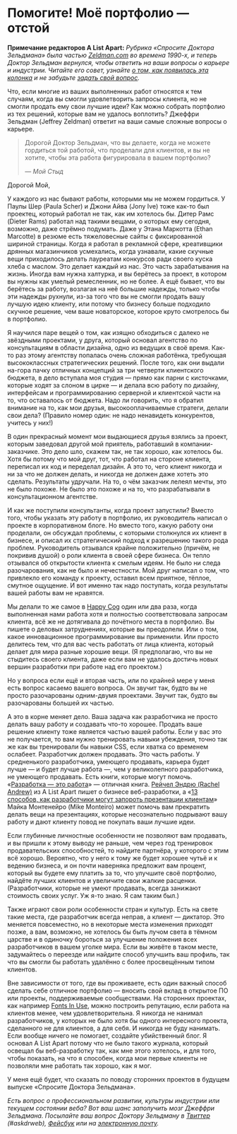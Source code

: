 # Помогите! Моё портфолио — отстой

**Примечание редакторов A List Apart:** *Рубрика «Спросите Доктора Зельдмана» была
частью [Zeldman.com][1] во времена 1990-х, и теперь Доктор Зельдман вернулся,
чтобы ответить на ваши вопросы о карьере и индустрии. Читайте его совет,
узнайте [о том, как появилась эта колонка][2] и не забудьте
[задать свой вопрос][3].*

Что, если многие из ваших выполненных работ относятся к тем случаям, когда вы
смогли удовлетворить запросы клиента, но не смогли продать ему свои лучшие идеи?
Как можно собрать портфолио из тех решений, которые вам не удалось
воплотить? Джеффри Зельдман (Jeffrey Zeldman) ответит на ваши самые сложные
вопросы о карьере.

> Дорогой Доктор Зельдман, что вы делаете, когда не можете гордиться той работой,
> что проделали для клиентов, и вы не хотите, чтобы эта работа фигурировала
> в вашем портфолио?
>
> — *Мой Стыд*

Дорогой Мой,

У каждого из нас бывают работы, которыми мы не можем гордиться. У Паулы Шер
(Paula Scher) и Джони Айва (Jony Ive) тоже как-то был проектец, который работал
не так, как им хотелось бы. Дитер Рамс (Dieter Rams) работал над такими вещами,
о которых ему сегодня, возможно, даже стрёмно подумать. Даже у Этана
Маркотта (Ethan Marcotte) в резюме есть тяжеловесные сайты с фиксированной
шириной страницы.
Когда я работал в рекламной сфере, креативщики дрянных магазинчиков усмехались,
когда узнавали, какие скучные вещи приходилось делать лауреатам конкурсов ради
своего куска хлеба с маслом.
Это делает каждый из нас. Это часть зарабатывания на жизнь. Иногда вам нужна халтурка,
и вы берётесь за проект, в котором вы нужны как умелый ремесленник, но не
более. А ещё бывает, что вы берётесь за работу, возлагая на неё большие надежды,
только чтобы эти надежды рухнули, из-за того что вы не смогли продать вашу
лучшую идею клиенту, или потому что бизнесу больше подходило скучное решение,
чем ваше новаторское, которое круто смотрелось бы в портфолио.

Я научился паре вещей о том, как изящно обходиться с далеко не звёздными
проектами, у друга, который основал агентство по консультациям в области дизайна,
одно из ведущих в своё время. Как-то раз этому агентству попалась очень сложная
работёнка, требующая высококлассных стратегических решений. После того, как они
выдали на-гора пачку отличных концепций за три четверти клиентского бюджета,
в дело вступала моя студия — прямо как парни с кисточками, которые ходят за
слоном в цирке — и делала всю работу по дизайну, интерфейсам и программированию
серверной и клиентской части на то, что оставалось от бюджета. Надо ли говорить,
что я обратил внимание на то, как мои друзья, высокооплачиваемые стратеги,
делали свои дела? (Правило номер один: не надо ненавидеть конкурентов, учитесь
у них!)

В один прекрасный момент мои выдающиеся друзья взялись за проект, которым
заведовал другой мой приятель, работавший в компании-заказчике. Это дело шло,
скажем так, не так хорошо, как хотелось бы. Хотя бы потому что мой друг, тот,
что работал на стороне клиента, переписал их код и переделал дизайн. А это то,
чего клиент никогда и ни за что не должен делать, и никогда не должен даже
хотеть это сделать. Результаты удручали. На то, о чём заказчик лелеял мечты,
это не было похоже. Не было это похоже и на то, что разрабатывали в
консультационном агентстве.

И как же поступили консультанты, когда проект запустили? Вместо того, чтобы
указать эту работу в портфолио, их руководитель написал о проекте в корпоративном блоге.
Но вместо того, какую работу они проделали, он обсуждал проблемы, с которыми
столкнулся их клиент в бизнесе, и описал их стратегический подход к разрешению
такого рода проблем. Руководитель отзывался крайне положительно
(причём, не покривив душой) о роли клиента в своей сфере бизнеса. Он тепло
отзывался об открытости клиента к смелым идеям. Не было ни следа разочарования,
как не было и нечестности. Мой друг написал о том, что привлекло его команду
к проекту, оставил всем приятное, тёплое, смутное ощущение. И вот именно так
надо поступать, когда результаты вашей работы вам не нравятся.

Мы делали то же самое в [Happy Cog][4] один или два раза, когда выполненная нами
работа хотя и полностью соответствовала запросам клиента, всё же не дотягивала
до почётного места в портфолио. Вы пишете о деловых затруднениях, которые вы
преодолели. Или о том, какое инновационное программирование вы применили. Или
просто делитесь тем, что для вас честь работать от лица клиента, который делает
для мира разные хорошие вещи. (Я предполагаю, что вы не стыдитесь своего
клиента, даже если вам не удалось достичь новых вершин разработки при работе
над его проектом.)

Но у вопроса если ещё и вторая часть, или по крайней мере у меня есть вопрос
касаемо вашего вопроса. Он звучит так, будто вы не просто разочарованы
одним-двумя проектами. Звучит так, будто вы разочарованы большей их частью.

А это в корне меняет дело. Ваша задача как разработчика не просто делать вашу
работу и создавать что-то хорошее. Продать ваше решение клиенту тоже является
частью вашей работы. Если у вас это не получается, то вам нужно тренировать
навыки убеждения, точно так же как вы тренировали бы навыки CSS, если хватка со
временем ослабеет. Разработчик должен продавать. Это часть работы. У
средненького разработчика, умеющего продавать, карьера будет лучше — и будет
лучше работа —, чем у великолепного разработчика, не умеющего продавать.
Есть книги, которые могут помочь. «[Разработка — это работа][5]» — отличная
книга. [Рейчел Эндрю (Rachel Andrew)][6] из A List Apart пишет о бизнесе
веб-разработки, а
«[13 способов, как разработчики могут запороть презентации клиентам][7]»
Майка Монтенейро (Mike Monteiro) может помочь вам прекратить делать вещи на
презентациях, которые несознательно подрывают вашу работу и дают клиенту повод
не покупать ваши лучшие идеи.

Если глубинные личностные особенности не позволяют вам продавать, и вы пришли
к этому выводу не раньше, чем через год тренировок продавательских
способностей, то найдите партнёра, у которого с этим всё хорошо. Вероятно, что
у него к тому же будет хорошее чутьё и к ведению бизнеса, и он почти наверняка
предложит вам процент, который вы будете ему платить за то, что улучшите
своё портфолио, найдёте лучших клиентов и увеличите свои жалкие расценки.
(Разработчики, которые не умеют продавать, всегда занижают стоимость своих
услуг. Уж я-то знаю. Я сам таким был.)

Также играют свои роли особенности стран и культур. Есть на свете такие места,
где разработчик всегда неправ, а клиент — диктатор. Это меняется повсеместно,
но в некоторые места изменения приходят позже, а вам, возможно, не хотелось бы
быть лучом света в тёмном царстве и в одиночку бороться за улучшение положения
всех разработчиков в вашем уголке мира. Если вы живёте в таком месте,
задумайтесь о переезде или найдите способ улучшить ваш профиль, так что вы
смогли бы работать удалённо с более просвещённым типом клиентов.

Вне зависимости от того, где вы проживаете, есть один важный способ сделать
себе отличное портфолио — вносить свой вклад в открытое ПО или проекты,
поддерживаемые сообществами. На сторонних проектах, как например
[Fonts In Use][8], можно построить репутацию, если работа на клиентов менее, чем
удовлетворительна. Я никогда не нанимал разработчиков, у которых не было хотя бы
одного интересного проекта, сделанного не для клиентов, а для себя. И никогда не
буду нанимать. Если вообще ничего не помогает, создайте убийственный блог.
Я основал A List Apart потому что не было такого журнала, который освещал бы
веб-разработку так, как мне этого хотелось, и для того, чтобы показать, на что
я способен, когда мои первые клиенты не позволяли мне работать так хорошо, как
я мог.

У меня ещё будет, что сказать по поводу сторонних проектов в будущем выпуске
«Спросите Доктора Зельдмана».

*Есть вопрос о профессиональном развитии, культуры индустрии или текущем
состоянии веба? Вот ваш шанс заполучить мозг Джеффри Зельдмана. Посылайте ваш
вопрос Доктору Зельдману в [Твиттер][9] (#askdrweb), [Фейсбук][10] или на
[электронную почту][11].*

 [1]: http://www.zeldman.com
 [2]: http://alistapart.com/column/doctor-is-in
 [3]: http://alistapart.com/column/help-my-portfolio-sucks#submit
 [4]: http://happycog.com/
 [5]: http://www.abookapart.com/products/design-is-a-job
 [6]: http://alistapart.com/author/rachelandrew

 [7]: https://medium.com/@monteiro/13-ways-designers-screw-up-client-presentations-51aaee11e28c
 [8]: http://fontsinuse.com/
 [9]: https://twitter.com/alistapart
 [10]: https://www.facebook.com/alistapart?ref_type=bookmark
 [11]: mailto:contact@alistapart.com?subject=Ask%20Dr.%20Web
